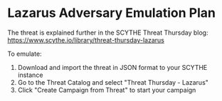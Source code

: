# Lazarus Adversary Emulation Plan

The threat is explained further in the SCYTHE Threat Thursday blog: https://www.scythe.io/library/threat-thursday-lazarus

To emulate:
1. Download and import the threat in JSON format to your SCYTHE instance
2. Go to the Threat Catalog and select "Threat Thursday - Lazarus"
3. Click "Create Campaign from Threat" to start your campaign
